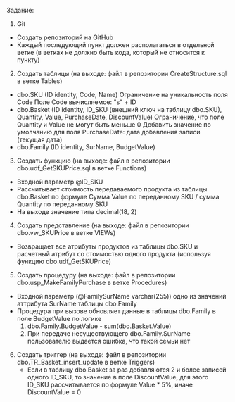 Задание:
1. Git
  - Создать репозиторий на GitHub
  - Каждый последующий пункт должен располагаться в отдельной ветке (в ветках не должно быть кода, который не относится к пункту)
2. Создать таблицы (на выходе: файл в репозитории CreateStructure.sql в ветке Tables)
  - dbo.SKU (ID identity, Code, Name)
      Ограничение на уникальность поля Code
      Поле Code вычисляемое: "s" + ID
  - dbo.Basket (ID identity, ID_SKU (внешний ключ на таблицу dbo.SKU), Quantity, Value, PurchaseDate, DiscountValue)
      Ограничение, что поле Quantity и Value не могут быть меньше 0
      Добавить значение по умолчанию для поля PurchaseDate: дата добавления записи (текущая дата)
  - dbo.Family (ID identity, SurName, BudgetValue)
3. Создать функцию (на выходе: файл в репозитории dbo.udf_GetSKUPrice.sql в ветке Functions)
  - Входной параметр @ID_SKU
  - Рассчитывает стоимость передаваемого продукта из таблицы dbo.Basket по формуле
      Сумма Value по переданному SKU / сумма Quantity по переданному SKU
  - На выходе значение типа decimal(18, 2)
4. Создать представление (на выходе: файл в репозитории dbo.vw_SKUPrice в ветке VIEWs)
  - Возвращает все атрибуты продуктов из таблицы dbo.SKU и расчетный атрибут со стоимостью одного продукта (используя функцию dbo.udf_GetSKUPrice)
5. Создать процедуру (на выходе: файл в репозитории dbo.usp_MakeFamilyPurchase в ветке Procedures)
  - Входной параметр (@FamilySurName varchar(255)) одно из значений аттрибута SurName таблицы dbo.Family
  - Процедура при вызове обновляет данные в таблицы dbo.Family в поле BudgetValue по логике
      1. dbo.Family.BudgetValue - sum(dbo.Basket.Value)
      2. При передаче несуществующего dbo.Family.SurName пользователю выдается ошибка, что такой семьи нет
6. Создать триггер (на выходе: файл в репозитории dbo.TR_Basket_insert_update в ветке Triggers)
   - Если в таблицу dbo.Basket за раз добавляются 2 и более записей одного ID_SKU, то значение в поле DiscountValue, для этого ID_SKU рассчитывается по формуле Value *    5%, иначе DiscountValue = 0
